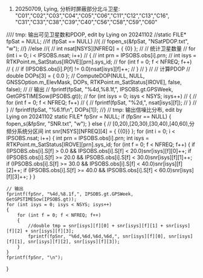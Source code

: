 1. 20250709, Lying, 分析时屏蔽部分北斗卫星: 
"C01","C02","C03","C04","C05","C06","C11","C12","C13","C16",
"C31","C33","C38","C39","C40","C56","C58","C59","C60"

//// tmp: 输出可见卫星数和PDOP, edit by Lying on 20241102
//static FILE* fpSat = NULL;
//if (fpSat == NULL)
//{
//	fopen_s(&fpSat, "NSatPDOP.txt", "w");
//}
//else
//{
//	int nsat[NSYS][NFREQ] = { {0} };
//	// 统计卫星数量
//	for (int i = 0; i < IPSOBS.nsat; i++)
//	{
//		int prn = IPSOBS.obs[i].prn;
//		int isys = RTKPoint.m_SatStatus[IROVE][prn].sys_id;
//		for (int f = 0; f < NFREQ; f++)
//		{
//			if (IPSOBS.obs[i].P[f] != 0.0)nsat[isys][f]++;
//		}
//	}
//	// 计算PDOP
//	double DOPs[3] = { 0.0 };
//	ComputeDOP(NULL, NULL, GNSSOption.m_ElevMask, DOPs, RTKPoint.m_SatStatus[IROVE], false, false);
//	// 输出
//	fprintf(fpSat, "%4d,%8.1f,", IPSOBS.gt.GPSWeek, GetGPSTIMESow(IPSOBS.gt));
//	for (int isys = 0; isys < NSYS; isys++)
//	{
//		for (int f = 0; f < NFREQ; f++)
//		{
//			fprintf(fpSat, "%2d,", nsat[isys][f]);
//		}
//	}
//	fprintf(fpSat, "%6.1f\n", DOPs[1]);
//}
// tmp: 输出信噪比分布, edit by Lying on 20241102
static FILE* fpSnr = NULL;
if (fpSnr == NULL)
{
	fopen_s(&fpSnr, "SNR.txt", "w");
}
else
{
	// [0,20),[20,30),[30,40),[40,60),分频分系统分区间
	int snr[NSYS][NFREQ][4] = { {{0}} };
	for (int i = 0; i < IPSOBS.nsat; i++)
	{
		int prn = IPSOBS.obs[i].prn;
		int isys = RTKPoint.m_SatStatus[IROVE][prn].sys_id;
		for (int f = 0; f < NFREQ; f++)
		{
			if (IPSOBS.obs[i].S[f] > 0.0 && IPSOBS.obs[i].S[f] < 20.0)snr[isys][f][0]++;
			if (IPSOBS.obs[i].S[f] >= 20.0 && IPSOBS.obs[i].S[f] < 30.0)snr[isys][f][1]++;
			if (IPSOBS.obs[i].S[f] >= 30.0 && IPSOBS.obs[i].S[f] < 40.0)snr[isys][f][2]++;
			if (IPSOBS.obs[i].S[f] >= 40.0 && IPSOBS.obs[i].S[f] < 60.0)snr[isys][f][3]++;
		}
	}

	// 输出
	fprintf(fpSnr, "%4d,%8.1f,", IPSOBS.gt.GPSWeek, GetGPSTIMESow(IPSOBS.gt));
	for (int isys = 0; isys < NSYS; isys++)
	{
		for (int f = 0; f < NFREQ; f++)
		{
			//double tmp = snr[isys][f][0] + snr[isys][f][1] + snr[isys][f][2] + snr[isys][f][3];
			fprintf(fpSnr, "%6d,%6d,%6d,%6d,", snr[isys][f][0], snr[isys][f][1], snr[isys][f][2], snr[isys][f][3]);
		}
	}
	fprintf(fpSnr, "\n");
}